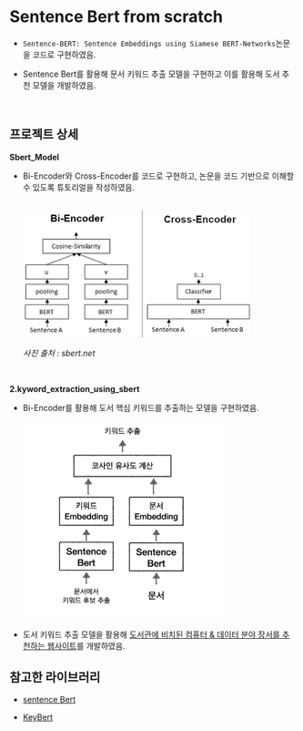 # Sentence Bert from scratch

- `Sentence-BERT: Sentence Embeddings using Siamese BERT-Networks`논문을 코드로 구현하였음.

- Sentence Bert를 활용해 문서 키워드 추출 모델을 구현하고 이를 활용해 도서 추천 모델을 개발하였음.

<br/>

## 프로젝트 상세

**Sbert_Model**

- Bi-Encoder와 Cross-Encoder를 코드로 구현하고, 논문을 코드 기반으로 이해할 수 있도록 튜토리얼을 작성하였음.

  <br/>

  <img src='images/Bi_vs_Cross-Encoder.png' alt='Bi_vs_Cross-Encoder' width='400px'>

  <em>사진 출처 : sbert.net</em>

  <br/>

**2.kyword_extraction_using_sbert**

- Bi-Encoder를 활용해 도서 핵심 키워드를 추출하는 모델을 구현하였음.

  <img src='images/key_extraction.png' alt='key_extraction' width='350px'>

- 도서 키워드 추출 모델을 활용해 [도서관에 비치된 컴퓨터 & 데이터 분야 장서를 추천하는 웹사이트](https://github.com/yangoos57/dodomoa)를 개발하였음.

## 참고한 라이브러리

- [sentence Bert](https://github.com/UKPLab/sentence-transformers)

- [KeyBert](https://github.com/MaartenGr/KeyBERT)
